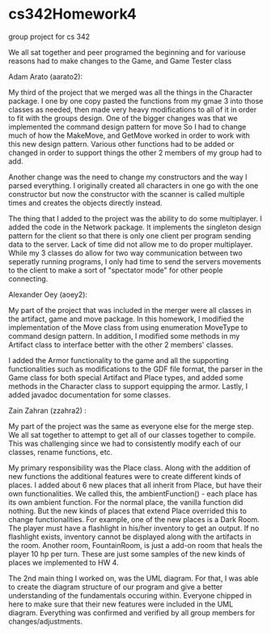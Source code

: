 # cs342Homework4
group project for cs 342

We all sat together and peer programed the beginning and for variouse reasons had to make changes to
the Game, and Game Tester class

Adam Arato (aarato2):

My third of the project that we merged was all the things in the Character package.
I one by one copy pasted the functions from my gmae 3 into those classes as needed, then made
very heavy modifications to all of it in order to fit with the groups design. One of the bigger
changes was that we implemented the command design pattern for move So I had to change much of how the MakeMove,
and GetMove worked in order to work with this new design pattern. Various other functions had to be added or changed
in order to support things the other 2 members of my group had to add.

Another change was the need to change my constructors and the way I parsed everything. I originally created all
characters in one go with the one constructor but now the constructor with the scanner is called multiple times and
creates the objects directly instead.

The thing that I added to the project was the ability to do some multiplayer. I added the code in the Network package.
It implements the singleton design pattern for the client so that there is only one client per program sending 
data to the server. Lack of time did not allow me to do proper multiplayer. While my 3 classes do allow for two way 
communication between two seperatly running programs, I only had time to send the servers movements to the client to
make a sort of "spectator mode" for other people connecting.

Alexander Oey (aoey2):

My part of the project that was included in the merger were all classes in the artifact,
game and move package. In this homework, I modified the implementation of the Move class
from using enumeration MoveType to command design pattern. In addition, I modified some 
methods in my Artifact class to interface better with the other 2 members' classes.

I added the Armor functionality to the game and all the supporting functionalities such
as modifications to the GDF file format, the parser in the Game class for both special
Artifact and Place types, and added some methods in the Character class to 
support equipping the armor. Lastly, I added javadoc documentation for some classes.


Zain Zahran (zzahra2) :

My part of the project was the same as everyone else for the merge step. We all sat together to
attempt to get all of our classes together to compile. This was challenging since we had to
consistently modify each of our classes, rename functions, etc. 

My primary responsibility was the Place class. Along with the addition of new functions
the additional features were to create different kinds of places. I added about 6 new
places that all inherit from Place, but have their own functionalities. We called this,
the ambientFunction() - each place has its own ambient function. For the normal place,
the vanilla function did nothing. But the new kinds of places that extend Place overrided this
to change functionalities. For example, one of the new places is a Dark Room. The player must have
a flashlight in his/her inventory to get an output. If no flashlight exists, inventory cannot be displayed
along with the artifacts in the room. Another room, FountainRoom, is just a add-on room that
heals the player 10 hp per turn. These are just some samples of the new kinds of places we implemented
to HW 4.

The 2nd main thing I worked on, was the UML diagram. For that, I was able to create the diagram structure
of our program and give a better understanding of the fundamentals occuring within. Everyone chipped in here
to make sure that their new features were included in the UML diagram. Everything was confirmed and verified
by all group members for changes/adjustments.



